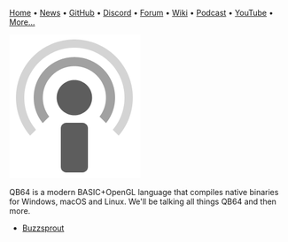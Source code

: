 [Home](https://qb64.com) • [News](news.md) • [GitHub](github.md) • [Discord](discord.md) • [Forum](forum.md) • [Wiki](wiki.md) • [Podcast](podcast.md) • [YouTube](youtube.md) • [More...](more.md)

![Podcast](images/podcast.gif)

QB64 is a modern BASIC+OpenGL language that compiles native binaries for Windows, macOS and Linux. We'll be talking all things QB64 and then more.

- [Buzzsprout](https://qb64.buzzsprout.com/)